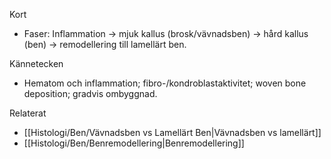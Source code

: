 Kort
- Faser: Inflammation → mjuk kallus (brosk/vävnadsben) → hård kallus (ben) → remodellering till lamellärt ben.

Kännetecken
- Hematom och inflammation; fibro-/kondroblastaktivitet; woven bone deposition; gradvis ombyggnad.

Relaterat
- [[Histologi/Ben/Vävnadsben vs Lamellärt Ben|Vävnadsben vs lamellärt]]
- [[Histologi/Ben/Benremodellering|Benremodellering]]

